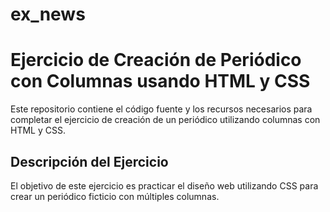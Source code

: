 # ex_news

# Ejercicio de Creación de Periódico con Columnas usando HTML y CSS

Este repositorio contiene el código fuente y los recursos necesarios para completar el ejercicio de creación de un periódico utilizando columnas con HTML y CSS.

## Descripción del Ejercicio

El objetivo de este ejercicio es practicar el diseño web utilizando CSS para crear un periódico ficticio con múltiples columnas.
